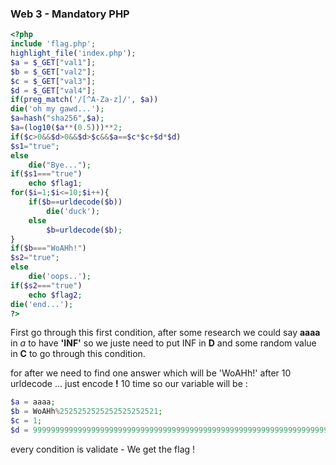 ### Web 3 - Mandatory PHP

```php
<?php
include 'flag.php';
highlight_file('index.php');
$a = $_GET["val1"];
$b = $_GET["val2"];
$c = $_GET["val3"];
$d = $_GET["val4"];
if(preg_match('/[^A-Za-z]/', $a))
die('oh my gawd...');
$a=hash("sha256",$a);
$a=(log10($a**(0.5)))**2;
if($c>0&&$d>0&&$d>$c&&$a==$c*$c+$d*$d)
$s1="true";
else
    die("Bye...");
if($s1==="true")
    echo $flag1;
for($i=1;$i<=10;$i++){
    if($b==urldecode($b))
        die('duck');
    else
        $b=urldecode($b);
}    
if($b==="WoAHh!")
$s2="true";
else
    die('oops..');
if($s2==="true")
    echo $flag2;
die('end...');
?> 
```

First go through this first condition, after some research we could say **aaaa** in *a* to have **'INF'** so we juste need to put INF in **D** and some random value in **C** to go through this condition.

for after we need to find one answer which will be 'WoAHh!' after 10 urldecode ... just encode **!** 10 time so our variable will be : 

```php
$a = aaaa;
$b = WoAHh%2525252525252525252521;
$c = 1;
$d = 999999999999999999999999999999999999999999999999999999999999999999999999999999999999999999999999999999999999999999999999999999999999999999999999999999999999999999999999999999999999999999999999999999999999999999999999999999999999999999999999999999999999999999999999999999999999999999999999999999999999999999999999999999999999999999999999999999999999
```

every condition is validate - We get the flag !

